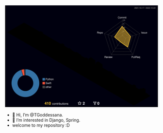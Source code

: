 ![](./profile-3d-contrib/profile-night-rainbow.svg)


- 👋 Hi, I’m @TGoddessana.
- 👀 I’m interested in Django, Spring.
- welcome to my repository :D

<!---
TGoddessana/TGoddessana is a ✨ special ✨ repository because its `README.md` (this file) appears on your GitHub profile.
You can click the Preview link to take a look at your changes.
--->

